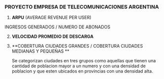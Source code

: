 ### PROYECTO EMPRESA DE TELECOMUNICACIONES ARGENTINA


1) **ARPU** (AVERAGE REVENUE PER USER)

INGRESOS GENERADOS / NUMERO DE ABONADOS

2) **VELOCIDAD PROMEDIO DE DESCARGA**


3) **COBERTURA CIUDADES GRANDES / COBERTURA CIUDADES MEDIANAS Y PEQUEÑAS **

   Se categorizan ciudades en tres grupos como aquellas que tienen una cantidad de poblacion mayor a un numero y con una densidad de poblacion y que esten ubicados
   en provincias con una densidad alta.

   

